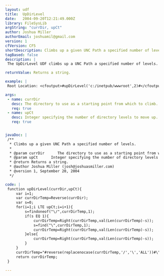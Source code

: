 ```yaml
---
layout: udf
title:  UpDirLevel
date:   2004-09-20T12:21:49.000Z
library: FileSysLib
argString: "currDir, upCt"
author: Joshua Miller
authorEmail: joshuamil@gmail.com
version: 1
cfVersion: CF5
shortDescription: Climbs up a given UNC Path a specified number of levels.
tagBased: false
description: |
 The UpDirLevel UDF climbs up a UNC Path a specified number of levels. I've found this useful when creating site management tools in one directory that affect files in another directory. You could return the ROOT of a path or use it to move to the directoy immediately above the current location.

returnValue: Returns a string.

example: |
 Root Location: <cfoutput>#upDirLevel('c:/inetpub/wwwroot',2)#</cfoutput>

args:
 - name: currDir
   desc: The directory to use as a starting point from which to climb.
   req: true
 - name: upCt
   desc: Integer specifying the number of directory levels to move up.
   req: true


javaDoc: |
 /**
  * Climbs up a given UNC Path a specified number of levels.
  * 
  * @param currDir      The directory to use as a starting point from which to climb. (Required)
  * @param upCt      Integer specifying the number of directory levels to move up. (Required)
  * @return Returns a string. 
  * @author Joshua Miller (josh@joshuasmiller.com) 
  * @version 1, September 20, 2004 
  */

code: |
 function upDirLevel(currDir,upCt){
     var i=1;
     var currDirTemp=Reverse(currDir);
     var s=0;
     for(i=1;i LTE upCt;i=i+1){
         s=findoneof("\/",currDirTemp,1);
         if(s EQ 1){
             currDirTemp=Right(currDirTemp,val(Len(currDirTemp)-s));
             s=find("\",currDirTemp,1);
             currDirTemp=Right(currDirTemp,val(Len(currDirTemp)-s));
         }else{
             currDirTemp=Right(currDirTemp,val(Len(currDirTemp)-s));
         }
     }
     currDirTemp="#reverse(replacenocase(currDirTemp,'/','\','ALL'))#\";
     return currDirTemp;
 }

---
```


